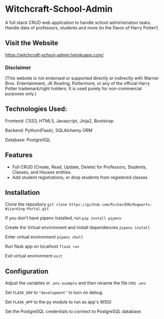 # Witchcraft-School-Admin
A full stack CRUD web application to handle school administration tasks. Handle data of professors, students and more (in the flavor of Harry Potter!)

## Visit the Website
https://witchcraft-school-admin.herokuapp.com/
### Disclaimer
(This website is not endorsed or supported directly or indirectly with Warner Bros. Entertainment, JK Rowling, Pottermore, or any of the official Harry Potter trademark/right holders. It is used purely for non-commercial purposes only.)
## Technologies Used:
Frontend: CSS3, HTML5, Javascript, Jinja2, Bootstrap

Backend: Python(Flask), SQLAlchemy ORM

Database: PostgreSQL
## Features
- Full CRUD (Create, Read, Update, Delete) for Professors, Students, Classes, and Houses entities.
- Add student registrations, or drop students from registered classes
## Installation
Clone the repository `git clone https://github.com/RichardVN/Hogwarts-Wizarding-Portal.git`

If you don't have pipenv installed, run `pip install pipenv`

Create the Virtual environment and install dependencies `pipenv install`

Enter virtual environment `pipenv shell`

Run flask app on localhost `flask run`

Exit virtual environment `exit`

## Configuration
Adjust the variables in `.env.example` and then rename the file into `.env`

Set `FLASK_ENV` to `"development"` to turn on debug.

Set `FLASK_APP` to the py module to run as app's WSGI

Set the PostgreSQL credentials to connect to PostgreSQL database.
